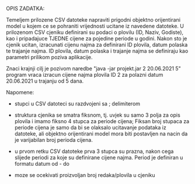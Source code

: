 OPIS ZADATKA:

Temeljem prilozene CSV datoteke napraviti prigodni objektno orijentirani model u kojem ce se pohraniti vrijednosti ucitane iz navedene datoteke.
U prilozenom CSV cjeniku definirani su podaci o plovilu (ID, Naziv, Godiste), kao i pripadajuce TJEDNE cijene za pojedine periode u godini.
Nakon sto je cjenik ucitan, izracunati cijenu najma za definirani ID plovila, datum polaska te trajanje najma. 
ID plovila, datum polaska i trajanje najma se definiraju kao parametri prilikom poziva aplikacije.

Znaci krajnji cilj je pozivom naredbe "java -jar projekt.jar 2 20.06.2021 5" program vraca izracun cijene najma plovila ID 2 za polazni datum 20.06.2021 u trajanju od 5 dana.

Napomene:
- stupci u CSV datoteci su razdvojeni sa ; delimiterom

- struktura cjenika se smatra fiksnom, tj. uvjek su samo 3 polja za opis plovila i imamo fiksno 4 stupca za periode cijena; 
Fiksan broj stupaca za periode cijena je samo da bi se olaksalo ucitavanje podataka iz datoteke, 
ali objektno orijentirani model mora biti postavljen na nacin da je varijabilan broj perioda cijena.

- u prvom retku CSV datoteke prva 3 stupca su prazna, nakon cega slijede periodi za koje su definirane cijene najma. Period je definiran u formatu datum od - do

- moze se ocekivati proizvoljan broj redaka/plovila u cjeniku
